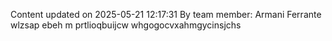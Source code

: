 Content updated on 2025-05-21 12:17:31
By team member: Armani Ferrante
wlzsap ebeh m prtlioqbuijcw whgogocvxahmgycinsjchs
